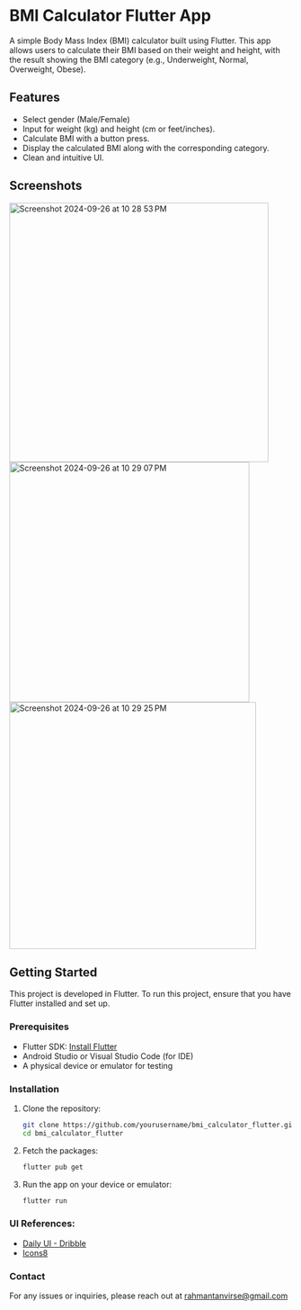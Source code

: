 # BMI Calculator Flutter App

A simple Body Mass Index (BMI) calculator built using Flutter. This app allows users to calculate their BMI based on their weight and height, with the result showing the BMI category (e.g., Underweight, Normal, Overweight, Obese).

## Features
- Select gender (Male/Female)
- Input for weight (kg) and height (cm or feet/inches).
- Calculate BMI with a button press.
- Display the calculated BMI along with the corresponding category.
- Clean and intuitive UI.

## Screenshots
<img width="461" alt="Screenshot 2024-09-26 at 10 28 53 PM" src="https://github.com/user-attachments/assets/16e8b65e-a5af-43a0-be8d-a153b2b86c52">
<img width="427" alt="Screenshot 2024-09-26 at 10 29 07 PM" src="https://github.com/user-attachments/assets/b8871aba-289d-40a5-9976-3a547c99d10a">
<img width="439" alt="Screenshot 2024-09-26 at 10 29 25 PM" src="https://github.com/user-attachments/assets/2775fd9d-93e3-4736-9499-f2bdb648bbd9">

## Getting Started

This project is developed in Flutter. To run this project, ensure that you have Flutter installed and set up.

### Prerequisites
- Flutter SDK: [Install Flutter](https://flutter.dev/docs/get-started/install)
- Android Studio or Visual Studio Code (for IDE)
- A physical device or emulator for testing

### Installation

1. Clone the repository:

   ```bash
   git clone https://github.com/yourusername/bmi_calculator_flutter.git
   cd bmi_calculator_flutter
2. Fetch the packages:

   ```bash
   flutter pub get
3. Run the app on your device or emulator:

   ```bash
   flutter run

### UI References:
- [Daily UI - Dribble](https://dribbble.com/shots/16139857-DailyUI-004-Calculator)
- [Icons8](https://icons8.com/illustrations)

### Contact
For any issues or inquiries, please reach out at rahmantanvirse@gmail.com
